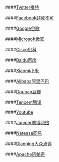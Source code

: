 ####[Twitter推特](https://github.com/twitter)

####[Facebook非死不可](https://github.com/facebook)

####[Google谷歌](https://github.com/google)

####[Microsoft微软](https://github.com/microsoft)

####[Cisco思科](https://github.com/cisco)

####[Baidu百度](https://github.com/baidu)

####[Xiaomi小米](https://github.com/xiaomi)

####[Alibaba阿里巴巴](https://github.com/alibaba)

####[Douban豆瓣](https://github.com/douban)

####[Tencent腾讯](https://github.com/TencentOpen)

####[Youtube](https://github.com/youtube)

####[Juniper瞻博网络](https://github.com/juniper)

####[Netease网易](https://github.com/netease)

####[Dianping大众点评](https://github.com/dianping)

####[Apache阿帕奇](https://github.com/apache)
